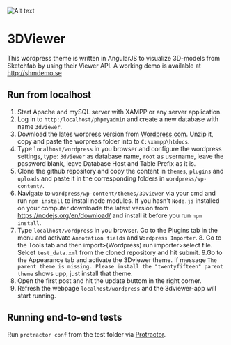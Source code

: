 ![Alt text](gif_animation.gif?raw=true "Title")

# 3DViewer

This wordpress theme is written in AngularJS to visualize 3D-models from Sketchfab by using their Viewer API. A working demo is available at http://shmdemo.se

## Run from localhost
1. Start Apache and mySQL server with XAMPP or any server application.
2. Log in to `http:/localhost/phpmyadmin` and create a new database with name `3dviewer`.
3. Download the lates worpress version from [Wordpress.com](https://wordpress.org/download/). Unzip it, copy and paste the worpress folder into to `C:\xampp\htdocs`.
4. Type `localhost/wordpress` in you browser and configure the wordpress settings, type: `3dviewer` as database name, `root` as username, leave the password blank, leave Database Host and Table Prefix as it is.
5. Clone the github repository and copy the content in `themes`, `plugins` and `uploads` and paste it in the corresponding folders in `wordpress/wp-content/`.
6. Navigate to `wordpress/wp-content/themes/3Dviewer` via your cmd and run `npm install` to install node modules. If you hasn't `Node.js` installed on your computer downloade the latest version from https://nodejs.org/en/download/ and install it before you run `npm install`.
7. Type `localhost/wordpress` in you browser. Go to the Plugins tab in the menu and activate `Annotation fields` and `Wordpress Importer`. 8. Go to the Tools tab and then import>(Wordpress) run importer>select file. Selcet `test_data.xml` from the cloned repository and hit submit.
9.Go to the Appearance tab and activate the 3Dviewer theme. If message `The parent theme is missing. Please install the "twentyfifteen" parent theme` shows upp, just install that theme.
10. Open the first post and hit the update buttom in the right corner.
11. Refresh the webpage `localhost/wordpress` and the 3dviewer-app will start running.

## Running end-to-end tests
Run `protractor conf` from the test folder via [Protractor](http://www.protractortest.org/).




